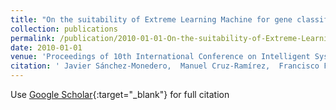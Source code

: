 ```yaml
---
title: "On the suitability of Extreme Learning Machine for gene classification using feature selection"
collection: publications
permalink: /publication/2010-01-01-On-the-suitability-of-Extreme-Learning-Machine-for-gene-classification-using-feature-selection
date: 2010-01-01
venue: 'Proceedings of 10th International Conference on Intelligent Systems Design and Applications (ISDA2010)'
citation: ' Javier Sánchez-Monedero,  Manuel Cruz-Ramírez,  Francisco Fernandez-Navarro,  Juan Carlos Fernández,  Pedro Antonio Gutiérrez,  César Hervás-Martínez, &quot;On the suitability of Extreme Learning Machine for gene classification using feature selection.&quot; Proceedings of 10th International Conference on Intelligent Systems Design and Applications (ISDA2010), 2010, pp. 507-512.'
---
```

Use [Google Scholar](https://scholar.google.com/scholar?q=On+the+suitability+of+Extreme+Learning+Machine+for+gene+classification+using+feature+selection){:target="_blank"} for full citation